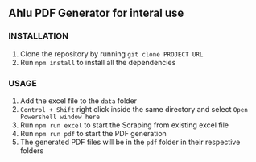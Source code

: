 ## Ahlu PDF Generator for interal use

### INSTALLATION
1. Clone the repository by running `git clone PROJECT URL`
2. Run `npm install` to install all the dependencies


### USAGE
1. Add the excel file to the `data` folder
2. `Control + Shift` right click inside the same directory and select `Open Powershell window here`
3. Run `npm run excel` to start the Scraping from existing excel file
4. Run `npm run pdf` to start the PDF generation
5. The generated PDF files will be in the `pdf` folder in their respective folders

